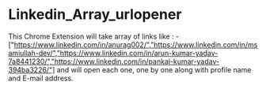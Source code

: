 # Linkedin_Array_urlopener
This Chrome Extension will take array of links like : - ["https://www.linkedin.com/in/anurag002/","https://www.linkedin.com/in/msamiullah-dev/","https://www.linkedin.com/in/arun-kumar-yadav-7a8441230/","https://www.linkedin.com/in/pankaj-kumar-yadav-394ba3226/"]
and will open each one, one by one along with profile name and E-mail address.

